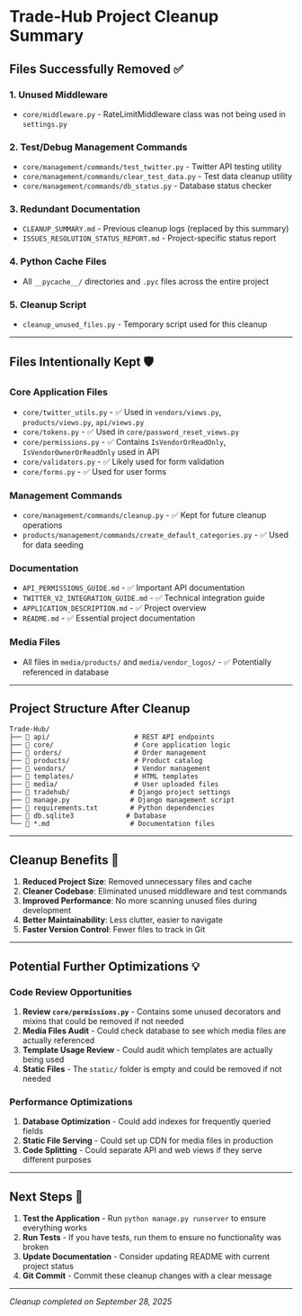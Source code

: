 # Trade-Hub Project Cleanup Summary

## Files Successfully Removed ✅

### 1. **Unused Middleware**
- `core/middleware.py` - RateLimitMiddleware class was not being used in `settings.py`

### 2. **Test/Debug Management Commands**
- `core/management/commands/test_twitter.py` - Twitter API testing utility
- `core/management/commands/clear_test_data.py` - Test data cleanup utility  
- `core/management/commands/db_status.py` - Database status checker

### 3. **Redundant Documentation**
- `CLEANUP_SUMMARY.md` - Previous cleanup logs (replaced by this summary)
- `ISSUES_RESOLUTION_STATUS_REPORT.md` - Project-specific status report

### 4. **Python Cache Files**
- All `__pycache__/` directories and `.pyc` files across the entire project

### 5. **Cleanup Script**
- `cleanup_unused_files.py` - Temporary script used for this cleanup

---

## Files Intentionally Kept 🛡️

### **Core Application Files**
- `core/twitter_utils.py` - ✅ Used in `vendors/views.py`, `products/views.py`, `api/views.py`
- `core/tokens.py` - ✅ Used in `core/password_reset_views.py`
- `core/permissions.py` - ✅ Contains `IsVendorOrReadOnly`, `IsVendorOwnerOrReadOnly` used in API
- `core/validators.py` - ✅ Likely used for form validation
- `core/forms.py` - ✅ Used for user forms

### **Management Commands**
- `core/management/commands/cleanup.py` - ✅ Kept for future cleanup operations
- `products/management/commands/create_default_categories.py` - ✅ Used for data seeding

### **Documentation**
- `API_PERMISSIONS_GUIDE.md` - ✅ Important API documentation
- `TWITTER_V2_INTEGRATION_GUIDE.md` - ✅ Technical integration guide
- `APPLICATION_DESCRIPTION.md` - ✅ Project overview
- `README.md` - ✅ Essential project documentation

### **Media Files**
- All files in `media/products/` and `media/vendor_logos/` - ✅ Potentially referenced in database

---

## Project Structure After Cleanup

```
Trade-Hub/
├── 📁 api/                     # REST API endpoints
├── 📁 core/                    # Core application logic
├── 📁 orders/                  # Order management
├── 📁 products/                # Product catalog
├── 📁 vendors/                 # Vendor management
├── 📁 templates/               # HTML templates
├── 📁 media/                   # User uploaded files
├── 📁 tradehub/               # Django project settings
├── 📄 manage.py               # Django management script
├── 📄 requirements.txt        # Python dependencies
├── 📄 db.sqlite3             # Database
└── 📄 *.md                    # Documentation files
```

---

## Cleanup Benefits 🎯

1. **Reduced Project Size**: Removed unnecessary files and cache
2. **Cleaner Codebase**: Eliminated unused middleware and test commands
3. **Improved Performance**: No more scanning unused files during development
4. **Better Maintainability**: Less clutter, easier to navigate
5. **Faster Version Control**: Fewer files to track in Git

---

## Potential Further Optimizations 💡

### **Code Review Opportunities**
1. **Review `core/permissions.py`** - Contains some unused decorators and mixins that could be removed if not needed
2. **Media Files Audit** - Could check database to see which media files are actually referenced
3. **Template Usage Review** - Could audit which templates are actually being used
4. **Static Files** - The `static/` folder is empty and could be removed if not needed

### **Performance Optimizations**
1. **Database Optimization** - Could add indexes for frequently queried fields
2. **Static File Serving** - Could set up CDN for media files in production
3. **Code Splitting** - Could separate API and web views if they serve different purposes

---

## Next Steps 📝

1. **Test the Application** - Run `python manage.py runserver` to ensure everything works
2. **Run Tests** - If you have tests, run them to ensure no functionality was broken
3. **Update Documentation** - Consider updating README with current project status
4. **Git Commit** - Commit these cleanup changes with a clear message

---

*Cleanup completed on September 28, 2025*
